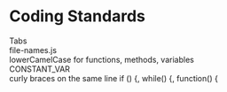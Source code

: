 Coding Standards
================

Tabs  
file-names.js  
lowerCamelCase for functions, methods, variables  
CONSTANT_VAR  
curly braces on the same line if () {, while() {, function() {  
